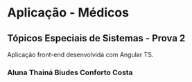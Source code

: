 # Aplicação - Médicos

## Tópicos Especiais de Sistemas - Prova 2

Aplicação front-end desenvolvida com Angular TS.

### Aluna Thainá Biudes Conforto Costa
